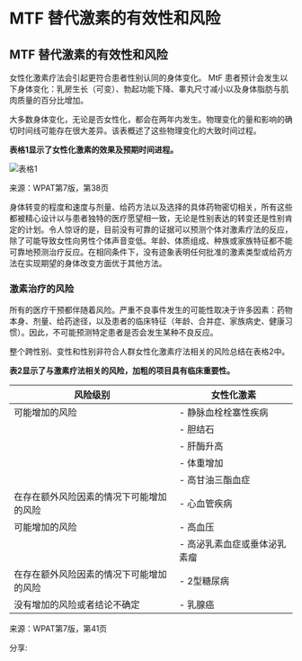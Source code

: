# MTF 替代激素的有效性和风险

## MTF 替代激素的有效性和风险

女性化激素疗法会引起更符合患者性别认同的身体变化。 MtF 患者预计会发生以下身体变化：乳房生长（可变）、勃起功能下降、睾丸尺寸减小以及身体脂肪与肌肉质量的百分比增加。

大多数身体变化，无论是否女性化，都会在两年内发生。物理变化的量和影响的确切时间线可能存在很大差异。该表概述了这些物理变化的大致时间过程。

**表格1显示了女性化激素的效果及预期时间进程。**

![表格1](uploads/cke-img-upload/1712665137-661532318d284.jpg)

来源：WPAT第7版，第38页

身体转变的程度和速度与剂量、给药方法以及选择的具体药物密切相关，所有这些都被精心设计以与患者独特的医疗愿望相一致，无论是性别表达的转变还是性别肯定的计划。令人惊讶的是，目前没有可靠的证据可以预测个体对激素疗法的反应，除了可能导致女性向男性个体声音变低。年龄、体质组成、种族或家族特征都不能可靠地预测治疗反应。在相同条件下，没有迹象表明任何批准的激素类型或给药方法在实现期望的身体改变方面优于其他方法。

### 激素治疗的风险

所有的医疗干预都伴随着风险。严重不良事件发生的可能性取决于许多因素：药物本身、剂量、给药途径，以及患者的临床特征（年龄、合并症、家族病史、健康习惯）。因此，不可能预测特定患者是否会发生某种不良反应。

整个跨性别、变性和性别非符合人群女性化激素疗法相关的风险总结在表格2中。

**表2显示了与激素疗法相关的风险，加粗的项目具有临床重要性。**

| 风险级别                       | 女性化激素                                      |
|------------------------------|----------------------------------------------- |
| 可能增加的风险                | - 静脉血栓栓塞性疾病                               |
|                              | - 胆结石                                       |
|                              | - 肝酶升高                                     |
|                              | - 体重增加                                     |
|                              | - 高甘油三酯血症                                 |
| 在存在额外风险因素的情况下可能增加的风险 | - 心血管疾病                                    |
| 可能增加的风险                | - 高血压                                       |
|                              | - 高泌乳素血症或垂体泌乳素瘤                       |
| 在存在额外风险因素的情况下可能增加的风险 | - 2型糖尿病                                    |
| 没有增加的风险或者结论不确定    | - 乳腺癌                                       |

来源：WPAT第7版，第41页

分享: